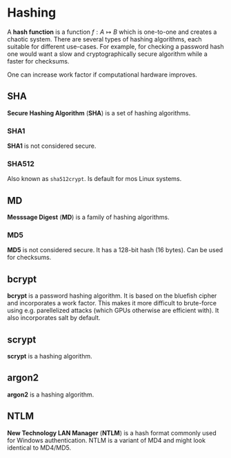 # Hashing

A **hash function** is a function $f: A \mapsto B$ which is one-to-one and
creates a chaotic system. There are several types of hashing algorithms, each
suitable for different use-cases. For example, for checking a password hash one
would want a slow and cryptographically secure algorithm while a faster for
checksums.

One can increase work factor if computational hardware improves.

## SHA

**Secure Hashing Algorithm** (**SHA**) is a set of hashing algorithms.

### SHA1

**SHA1** is not considered secure.

### SHA512

Also known as `sha512crypt`. Is default for mos Linux systems.

## MD

**Messsage Digest** (**MD**) is a family of hashing algorithms.

### MD5

**MD5** is not considered secure. It has a 128-bit hash (16 bytes). Can be used
for checksums.

## bcrypt

**bcrypt** is a password hashing algorithm. It is based on the bluefish cipher
and incorporates a work factor. This makes it more difficult to brute-force
using e.g. parellelized attacks (which GPUs otherwise are efficient with). It
also incorporates salt by default.

## scrypt

**scrypt** is a hashing algorithm.

## argon2

**argon2** is a hashing algorithm.

## NTLM

**New Technology LAN Manager** (**NTLM**) is a hash format commonly used for
Windows authentication. NTLM is a variant of MD4 and might look identical to
MD4/MD5.
